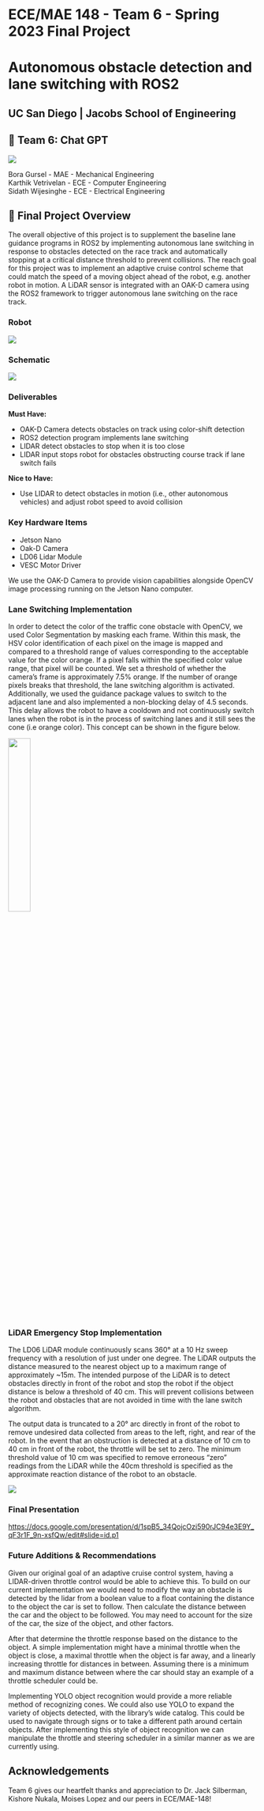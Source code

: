 # ECE/MAE 148 - Team 6 - Spring 2023 Final Project
# Autonomous obstacle detection and lane switching with ROS2
## UC San Diego | Jacobs School of Engineering

## :wave: Team 6: Chat GPT

<img src="Figures/Team_Photo.png">

Bora Gursel - MAE - Mechanical Engineering <br>
Karthik Vetrivelan - ECE - Computer Engineering <br>
Sidath Wijesinghe - ECE - Electrical Engineering

## :blue_book: Final Project Overview

The overall objective of this project is to supplement the baseline lane guidance programs in ROS2  by implementing autonomous lane switching in response to obstacles detected on the race track and automatically stopping at a critical distance threshold to prevent collisions. The reach goal for this project was to implement an adaptive cruise control scheme that could match the speed of a moving object ahead of the robot, e.g. another robot in motion. A LiDAR sensor is integrated with an OAK-D camera using the ROS2 framework to trigger autonomous lane switching on the race track.

### Robot

<img src="Figures/Robot.png">

### Schematic

<img src="Figures/Electrical_Schematic.png">

### Deliverables
**Must Have:**
- OAK-D Camera detects obstacles on track using color-shift detection 
- ROS2 detection program implements lane switching 
- LIDAR detect obstacles to stop when it is too close
- LIDAR input stops robot for obstacles obstructing course track if lane switch fails

**Nice to Have:**
- Use LIDAR to detect obstacles in motion (i.e., other autonomous vehicles) and adjust robot speed to avoid collision 

### Key Hardware Items
- Jetson Nano 
- Oak-D Camera
- LD06 Lidar Module
- VESC Motor Driver

We use the OAK-D Camera to provide vision capabilities alongside OpenCV image processing running on the Jetson Nano computer. 

### Lane Switching Implementation 
In order to detect the color of the traffic cone obstacle with OpenCV, we used Color Segmentation by masking each frame. Within this mask, the HSV color identification of each pixel on the image is mapped and compared to a threshold range of values corresponding to the acceptable value for the color orange. If a pixel falls within the specified color value range, that pixel will be counted. We set a threshold of whether the camera’s frame is approximately 7.5% orange. If the number of orange pixels breaks that threshold, the lane switching algorithm is activated. Additionally, we used the guidance package values to switch to the adjacent lane and also implemented a non-blocking delay of 4.5 seconds. This delay allows the robot to have a cooldown and not continuously switch lanes when the robot is in the process of switching lanes and it still sees the cone (i.e orange color). This concept can be shown in the figure below.

<img src="Figures/Lane_Switching.png" width="30%" height="30%">

### LiDAR Emergency Stop Implementation 
The LD06 LiDAR module continuously scans 360° at a 10 Hz sweep frequency with a resolution of just under one degree. The LiDAR outputs the distance measured to the nearest object up to a maximum range of approximately ~15m. The intended purpose of the LiDAR is to detect obstacles directly in front of the robot and stop the robot if the object distance is below a threshold of 40 cm. This will prevent collisions between the robot and obstacles that are not avoided in time with the lane switch algorithm. 

The output data is truncated to a 20° arc directly in front of the robot to remove undesired data collected from areas to the left, right, and rear of the robot. In the event that an obstruction is detected at a distance of 10 cm to 40 cm in front of the robot, the throttle will be set to zero. The minimum threshold value of 10 cm was specified to remove erroneous “zero” readings from the LiDAR while the 40cm threshold is specified as the approximate reaction distance of the robot to an obstacle.

<img src="Figures/LIDAR_Detection.png">

### Final Presentation
https://docs.google.com/presentation/d/1spB5_34QojcOzi590rJC94e3E9Y_qF3r1F_9n-xsfQw/edit#slide=id.p1

### Future Additions & Recommendations
Given our original goal of an adaptive cruise control system, having a LIDAR-driven throttle control would be able to achieve this. To build on our current implementation we would need to modify the way an obstacle is detected by the lidar from a boolean value to a float containing the distance to the object the car is set to follow. Then calculate the distance between the car and the object to be followed. You may need to account for the size of the car, the size of the object, and other factors.

After that determine the throttle response based on the distance to the object. A simple implementation might have a minimal throttle when the object is close, a maximal throttle when the object is far away, and a linearly increasing throttle for distances in between. Assuming there is a minimum and maximum distance between where the car should stay an example of a throttle scheduler could be.

Implementing YOLO object recognition would provide a more reliable method of recognizing cones. We could also use YOLO to expand the variety of objects detected, with the library’s wide catalog. This could be used to navigate through signs or to take a different path around certain objects. After implementing this style of object recognition we can manipulate the throttle and steering scheduler in a similar manner as we are currently using.


## Acknowledgements
Team 6 gives our heartfelt thanks and appreciation to Dr. Jack Silberman, Kishore Nukala, Moises Lopez and our peers in ECE/MAE-148!




